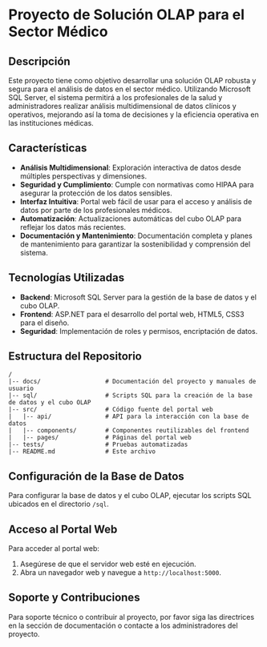 # Proyecto de Solución OLAP para el Sector Médico

## Descripción
Este proyecto tiene como objetivo desarrollar una solución OLAP robusta y segura para el análisis de datos en el sector médico. Utilizando Microsoft SQL Server, el sistema permitirá a los profesionales de la salud y administradores realizar análisis multidimensional de datos clínicos y operativos, mejorando así la toma de decisiones y la eficiencia operativa en las instituciones médicas.

## Características
- **Análisis Multidimensional**: Exploración interactiva de datos desde múltiples perspectivas y dimensiones.
- **Seguridad y Cumplimiento**: Cumple con normativas como HIPAA para asegurar la protección de los datos sensibles.
- **Interfaz Intuitiva**: Portal web fácil de usar para el acceso y análisis de datos por parte de los profesionales médicos.
- **Automatización**: Actualizaciones automáticas del cubo OLAP para reflejar los datos más recientes.
- **Documentación y Mantenimiento**: Documentación completa y planes de mantenimiento para garantizar la sostenibilidad y comprensión del sistema.

## Tecnologías Utilizadas
- **Backend**: Microsoft SQL Server para la gestión de la base de datos y el cubo OLAP.
- **Frontend**: ASP.NET para el desarrollo del portal web, HTML5, CSS3 para el diseño.
- **Seguridad**: Implementación de roles y permisos, encriptación de datos.

## Estructura del Repositorio
```
/
|-- docs/                  # Documentación del proyecto y manuales de usuario
|-- sql/                   # Scripts SQL para la creación de la base de datos y el cubo OLAP
|-- src/                   # Código fuente del portal web
|   |-- api/               # API para la interacción con la base de datos
|   |-- components/        # Componentes reutilizables del frontend
|   |-- pages/             # Páginas del portal web
|-- tests/                 # Pruebas automatizadas
|-- README.md              # Este archivo
```
## Configuración de la Base de Datos
Para configurar la base de datos y el cubo OLAP, ejecutar los scripts SQL ubicados en el directorio `/sql`.

## Acceso al Portal Web
Para acceder al portal web:
1. Asegúrese de que el servidor web esté en ejecución.
2. Abra un navegador web y navegue a `http://localhost:5000`.

## Soporte y Contribuciones
Para soporte técnico o contribuir al proyecto, por favor siga las directrices en la sección de documentación o contacte a los administradores del proyecto.